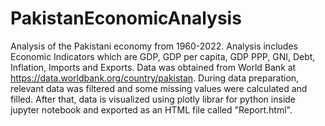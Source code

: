 # PakistanEconomicAnalysis
Analysis of the Pakistani economy from 1960-2022. Analysis includes Economic Indicators which are GDP, GDP per capita, GDP PPP, GNI, Debt, Inflation, Imports and Exports. Data was obtained from World Bank at https://data.worldbank.org/country/pakistan. During data preparation, relevant data was filtered and some missing values were calculated and filled. After that, data is visualized using plotly librar for python inside jupyter notebook and exported as an HTML file called "Report.html".
